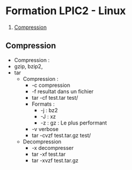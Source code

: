 # Formation LPIC2 - Linux

1. [Compression](#compression)

## Compression
* Compression :
* gzip, bzip2,
* tar
	* Compression :
		* -c compression
		* -f resultat dans un fichier
		* tar -cf test.tar test/
		* Formats :
			* -j : bz2
			* -J : xz
			* -z : gz : Le plus performant
		* -v verbose
		* tar -cvzf test.tar.gz test/
	* Decompression
		* -x decompresser
		* tar -xf test.tar
		* tar -xvzf test.tar.gz